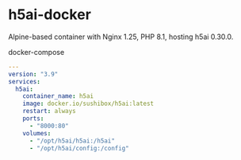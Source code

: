 # h5ai-docker
Alpine-based container with Nginx 1.25, PHP 8.1, hosting h5ai 0.30.0.

docker-compose
```yaml
---
version: "3.9"
services:
  h5ai:
    container_name: h5ai
    image: docker.io/sushibox/h5ai:latest
    restart: always
    ports:
      - "8000:80"
    volumes:
      - "/opt/h5ai/h5ai:/h5ai"
      - "/opt/h5ai/config:/config"
```
